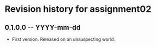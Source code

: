 # Revision history for assignment02

## 0.1.0.0 -- YYYY-mm-dd

* First version. Released on an unsuspecting world.
